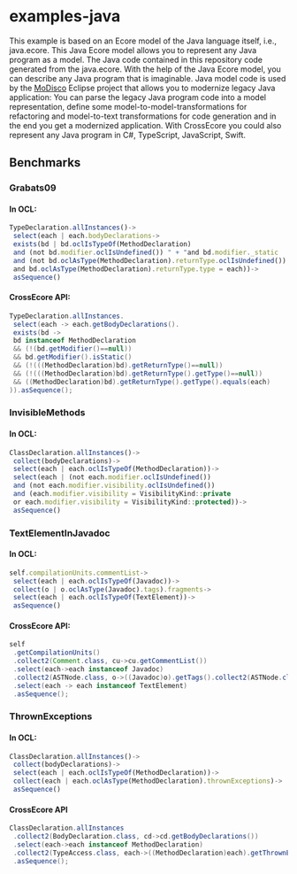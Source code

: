# examples-java

This example is based on an Ecore model of the Java language itself, i.e., java.ecore. 
This Java Ecore model allows you to represent any Java program as a model. 
The Java code contained in this repository code generated from the java.ecore.
With the help of the Java Ecore model, you can describe any Java program that is imaginable.
Java model code is used by the [MoDisco](https://www.eclipse.org/MoDisco/) Eclipse project that allows you to modernize legacy Java application: You can parse the legacy Java program code into a model representation, define some model-to-model-transformations for refactoring and model-to-text transformations for code generation and in the end you get a modernized application.
With CrossEcore you could also represent any Java program in C#, TypeScript, JavaScript, Swift.

## Benchmarks

### Grabats09
#### In OCL:
```javascript
TypeDeclaration.allInstances()->
 select(each | each.bodyDeclarations->
 exists(bd | bd.oclIsTypeOf(MethodDeclaration) 
 and (not bd.modifier.oclIsUndefined()) " + "and bd.modifier._static 
 and (not bd.oclAsType(MethodDeclaration).returnType.oclIsUndefined())
 and bd.oclAsType(MethodDeclaration).returnType.type = each))->
 asSequence()
```
#### CrossEcore API:
```java
TypeDeclaration.allInstances.
 select(each -> each.getBodyDeclarations().
 exists(bd -> 
 bd instanceof MethodDeclaration
 && (!(bd.getModifier()==null))
 && bd.getModifier().isStatic()
 && (!(((MethodDeclaration)bd).getReturnType()==null))
 && (!(((MethodDeclaration)bd).getReturnType().getType()==null))
 && ((MethodDeclaration)bd).getReturnType().getType().equals(each)
)).asSequence();
```

### InvisibleMethods
#### In OCL:
```javascript
ClassDeclaration.allInstances()->
 collect(bodyDeclarations)->
 select(each | each.oclIsTypeOf(MethodDeclaration))->
 select(each | (not each.modifier.oclIsUndefined()) 
 and (not each.modifier.visibility.oclIsUndefined()) 
 and (each.modifier.visibility = VisibilityKind::private 
 or each.modifier.visibility = VisibilityKind::protected))->
 asSequence()
```


### TextElementInJavadoc
#### In OCL:
```javascript
self.compilationUnits.commentList->
 select(each | each.oclIsTypeOf(Javadoc))->
 collect(o | o.oclAsType(Javadoc).tags).fragments->
 select(each | each.oclIsTypeOf(TextElement))->
 asSequence()
```
#### CrossEcore API:
```java
self
 .getCompilationUnits()
 .collect2(Comment.class, cu->cu.getCommentList())
 .select(each->each instanceof Javadoc)
 .collect2(ASTNode.class, o->((Javadoc)o).getTags().collect2(ASTNode.class, t->t.getFragments()))
 .select(each -> each instanceof TextElement)
 .asSequence();
```

### ThrownExceptions
#### In OCL:
```javascript
ClassDeclaration.allInstances()->
 collect(bodyDeclarations)->
 select(each | each.oclIsTypeOf(MethodDeclaration))->
 collect(each | each.oclAsType(MethodDeclaration).thrownExceptions)->
 asSequence()
```

#### CrossEcore API
```java
ClassDeclaration.allInstances
 .collect2(BodyDeclaration.class, cd->cd.getBodyDeclarations())
 .select(each->each instanceof MethodDeclaration)
 .collect2(TypeAccess.class, each->((MethodDeclaration)each).getThrownExceptions())
 .asSequence();
```  

  





